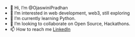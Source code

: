 - 👋 Hi, I’m @OjaswiniPradhan
- 👀 I’m interested in web development, web3, still exploring
- 🌱 I’m currently learning Python.
- 💞️ I’m looking to collaborate on Open Source, Hackathons.
- 📫 How to reach me <a href = "https://www.linkedin.com/in/ojaswini-pradhan-392081251/">LinkedIn </a>

<!---
OjaswiniPradhan/OjaswiniPradhan is a ✨ special ✨ repository because its `README.md` (this file) appears on your GitHub profile.
You can click the Preview link to take a look at your changes.
--->
